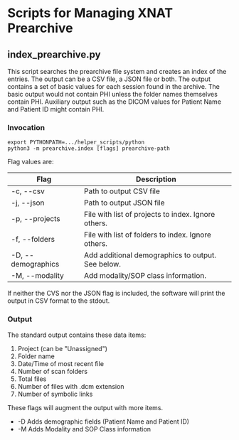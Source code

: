 # Scripts for Managing XNAT Prearchive

## index_prearchive.py
This script searches the prearchive file system and creates an index of the entries.
The output can be a CSV file, a JSON file or both.
The output contains a set of basic values for each session found in the archive.
The basic output would not contain PHI unless the folder names themselves contain PHI.
Auxiliary output such as the DICOM values for Patient Name and Patient ID might contain PHI.

### Invocation
```
export PYTHONPATH=.../helper_scripts/python
python3 -m prearchive.index [flags] prearchive-path
```
Flag values are:

| Flag               | Description                                         |
|--------------------|-----------------------------------------------------|
| -c, --csv          | Path to output CSV file                             |
| -j, --json         | Path to output JSON file                            |
| -p, --projects     | File with list of projects to index. Ignore others. |
| -f, --folders      | File with list of folders to index. Ignore others.  |
| -D, --demographics | Add additional demographics to output. See below.   |
| -M, --modality     | Add modality/SOP class information.                 |

If neither the CVS nor the JSON flag is included, the software will print the output in CSV format to the stdout.


### Output
The standard output contains these data items:
1. Project (can be "Unassigned")
1. Folder name
1. Date/Time of most recent file
1. Number of scan folders
1. Total files
1. Number of files with .dcm extension
1. Number of symbolic links

These flags will augment the output with more items.
 * -D Adds demographic fields (Patient Name and Patient ID)
 * -M Adds Modality and SOP Class information